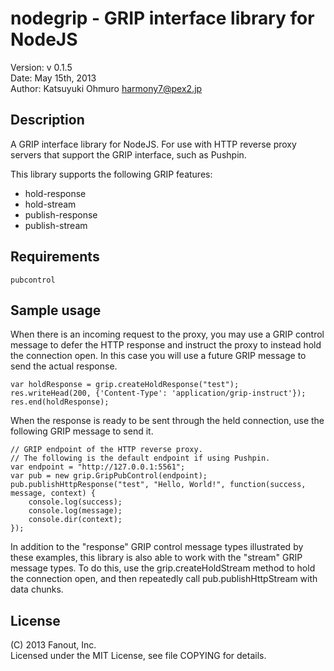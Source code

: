 nodegrip - GRIP interface library for NodeJS
============================================

Version: v 0.1.5  
Date: May 15th, 2013  
Author: Katsuyuki Ohmuro <harmony7@pex2.jp>

Description
-----------

A GRIP interface library for NodeJS.  For use with HTTP reverse proxy servers
that support the GRIP interface, such as Pushpin.

This library supports the following GRIP features:

* hold-response
* hold-stream
* publish-response
* publish-stream

Requirements
------------

    pubcontrol

Sample usage
------------

When there is an incoming request to the proxy, you may use a GRIP control message
to defer the HTTP response and instruct the proxy to instead hold the connection
open.  In this case you will use a future GRIP message to send the actual response.

    var holdResponse = grip.createHoldResponse("test");
    res.writeHead(200, {'Content-Type': 'application/grip-instruct'});
    res.end(holdResponse);

When the response is ready to be sent through the held connection, use the
following GRIP message to send it.

    // GRIP endpoint of the HTTP reverse proxy.
    // The following is the default endpoint if using Pushpin.
    var endpoint = "http://127.0.0.1:5561";
    var pub = new grip.GripPubControl(endpoint);
    pub.publishHttpResponse("test", "Hello, World!", function(success, message, context) {
        console.log(success);
        console.log(message);
        console.dir(context);
    });

In addition to the "response" GRIP control message types illustrated by these
examples, this library is also able to work with the "stream" GRIP message
types.  To do this, use the grip.createHoldStream method to hold the connection
open, and then repeatedly call pub.publishHttpStream with data chunks.

License
-------

(C) 2013 Fanout, Inc.  
Licensed under the MIT License, see file COPYING for details.

